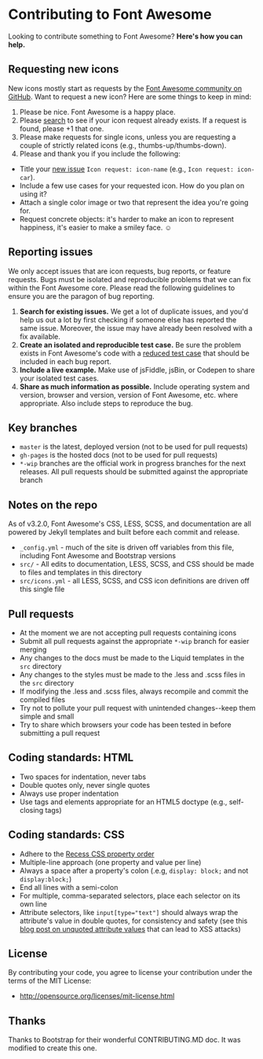 # Contributing to Font Awesome

Looking to contribute something to Font Awesome? **Here's how you can help.**



## Requesting new icons

New icons mostly start as requests by the [Font Awesome community on GitHub](../../issues). Want to request a new icon? Here are some things to keep in mind:

1. Please be nice. Font Awesome is a happy place.
2. Please [search](../../search?type=Issues) to see if your icon request already exists. If a request is found, please +1 that one.
3. Please make requests for single icons, unless you are requesting a couple of strictly related icons (e.g., thumbs-up/thumbs-down).
4. Please and thank you if you include the following:
  - Title your [new issue](../../issues/new?title=Icon%20Request:%20icon-) `Icon request: icon-name` (e.g., `Icon request: icon-car`).
  - Include a few use cases for your requested icon. How do you plan on using it?
  - Attach a single color image or two that represent the idea you're going for.
  - Request concrete objects: it's harder to make an icon to represent happiness, it's easier to make a smiley face. ☺



## Reporting issues

We only accept issues that are icon requests, bug reports, or feature requests. Bugs must be isolated and reproducible problems that we can fix within the Font Awesome core. Please read the following guidelines to ensure you are the paragon of bug reporting.

1. **Search for existing issues.** We get a lot of duplicate issues, and you'd help us out a lot by first checking if someone else has reported the same issue. Moreover, the issue may have already been resolved with a fix available.
2. **Create an isolated and reproducible test case.** Be sure the problem exists in Font Awesome's code with a [reduced test case](http://css-tricks.com/reduced-test-cases/) that should be included in each bug report.
3. **Include a live example.** Make use of jsFiddle, jsBin, or Codepen to share your isolated test cases.
4. **Share as much information as possible.** Include operating system and version, browser and version, version of Font Awesome, etc. where appropriate. Also include steps to reproduce the bug.



## Key branches

- `master` is the latest, deployed version (not to be used for pull requests)
- `gh-pages` is the hosted docs (not to be used for pull requests)
- `*-wip` branches are the official work in progress branches for the next releases. All pull requests should be submitted against the appropriate branch



## Notes on the repo

As of v3.2.0, Font Awesome's CSS, LESS, SCSS, and documentation are all powered by Jekyll templates and built before each commit and release.
- `_config.yml` - much of the site is driven off variables from this file, including Font Awesome and Bootstrap versions
- `src/` - All edits to documentation, LESS, SCSS, and CSS should be made to files and templates in this directory
- `src/icons.yml` - all LESS, SCSS, and CSS icon definitions are driven off this single file



## Pull requests

- At the moment we are not accepting pull requests containing icons
- Submit all pull requests against the appropriate `*-wip` branch for easier merging
- Any changes to the docs must be made to the Liquid templates in the `src` directory
- Any changes to the styles must be made to the .less and .scss files in the `src` directory
- If modifying the .less and .scss files, always recompile and commit the compiled files
- Try not to pollute your pull request with unintended changes--keep them simple and small
- Try to share which browsers your code has been tested in before submitting a pull request



## Coding standards: HTML

- Two spaces for indentation, never tabs
- Double quotes only, never single quotes
- Always use proper indentation
- Use tags and elements appropriate for an HTML5 doctype (e.g., self-closing tags)



## Coding standards: CSS

- Adhere to the [Recess CSS property order](http://markdotto.com/2011/11/29/css-property-order/)
- Multiple-line approach (one property and value per line)
- Always a space after a property's colon (.e.g, `display: block;` and not `display:block;`)
- End all lines with a semi-colon
- For multiple, comma-separated selectors, place each selector on its own line
- Attribute selectors, like `input[type="text"]` should always wrap the attribute's value in double quotes, for consistency and safety (see this [blog post on unquoted attribute values](http://mathiasbynens.be/notes/unquoted-attribute-values) that can lead to XSS attacks)



## License

By contributing your code, you agree to license your contribution under the terms of the MIT License:
- http://opensource.org/licenses/mit-license.html



## Thanks

Thanks to Bootstrap for their wonderful CONTRIBUTING.MD doc. It was modified to create this one.
